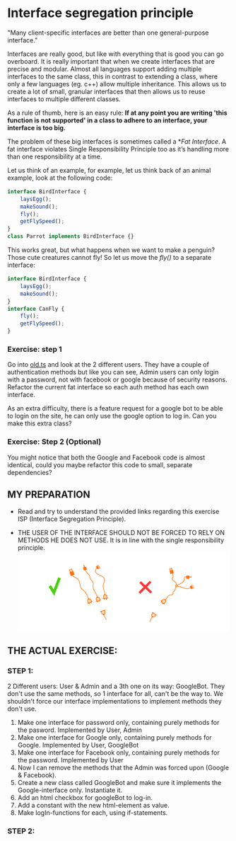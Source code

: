 # Interface segregation principle
"Many client-specific interfaces are better than one general-purpose interface."

Interfaces are really good, but like with everything that is good you can go overboard. It is really important that 
when we create interfaces that are precise and modular. 
Almost all languages support adding multiple interfaces to the same class, this in contrast to extending a class, where 
only a few languages (eg. c++) allow multiple inheritance.
This allows us to create a lot of small, granular interfaces that then allows us to reuse interfaces to multiple 
different classes.

As a rule of thumb, here is an easy rule: 
**If at any point you are writing 'this function is not supported' 
in a class to adhere to an interface, your interface is too big.**

The problem of these big interfaces is sometimes called a **Fat Interface*. A fat interface violates Single 
Responsibility Principle too as it’s handling more than one responsibility at a time.

Let us think of an example, for example, let us think back of an animal example, look at the following code:

```typescript
interface BirdInterface {
    laysEgg();
    makeSound();
    fly();
    getFlySpeed();
}
class Parrot implements BirdInterface {}
```

This works great, but what happens when we want to make a penguin? Those cute creatures cannot fly! So let us move the *fly()* to a separate interface:

```typescript
interface BirdInterface {
    laysEgg();
    makeSound();
}
interface CanFly {
    fly();
    getFlySpeed();
}
```

### Exercise: step 1
Go into [old.ts](old.ts) and look at the 2 different users. They have a couple of authentication methods but like you 
can see, Admin users can only login with a password, not with facebook or google because of security reasons.
Refactor the current fat interface so each auth method has each own interface.

As an extra difficulty, there is a feature request for a google bot to be able to login on the site, he can only use 
the google option to log in. Can you make this extra class?

### Exercise: Step 2 (Optional)
You might notice that both the Google and Facebook code is almost identical, could you maybe refactor this code to 
small, separate dependencies?

## MY PREPARATION
- Read and try to understand the provided links regarding this exercise ISP (Interface Segregation Principle).
* THE USER OF THE INTERFACE SHOULD NOT BE FORCED TO RELY ON METHODS HE DOES NOT USE.  It is in line with the 
single responsibility principle.
![img.png](img.png)

## THE ACTUAL EXERCISE:
### STEP 1:
2 Different users: User & Admin and a 3th one on its way: GoogleBot.  They don't use the same methods, 
so 1 interface for all, can't be the way to. We shouldn't force our interface implementations to implement methods 
they don't use.
1. Make one interface for password only, containing purely methods for the pasword.  Implemented by User, Admin
2. Make one interface for Google only, containing purely methods for Google.  Implemented by User, GoogleBot
3. Make one interface for Facebook only, containing purely methods for the password.   Implemented by User
4. Now I can remove the methods that the Admin was forced upon (Google & Facebook).
5. Create a new class called GoogleBot and make sure it implements the Google-interface only. Instantiate it.
6. Add an html checkbox for googleBot to log-in.
7. Add a constant with the new html-element as value.
8. Make logIn-functions for each, using if-statements.

### STEP 2: